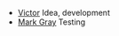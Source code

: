 - [Victor](https://github.com/zenwarr) Idea, development
- [Mark Gray](https://github.com/markgraydev) Testing
